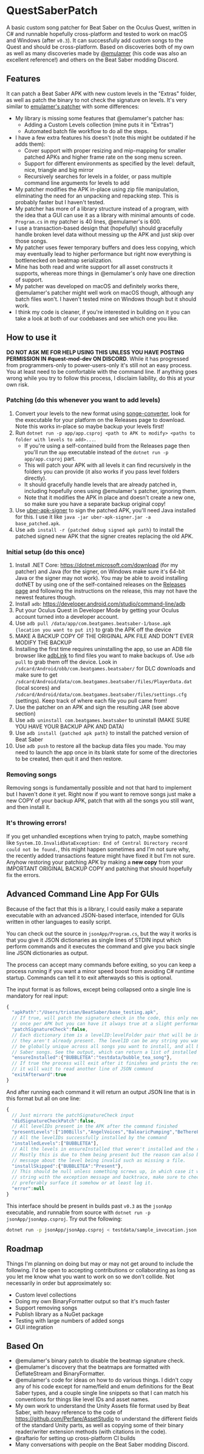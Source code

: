 # QuestSaberPatch

A basic custom song patcher for Beat Saber on the Oculus Quest, written in C# and runnable hopefully cross-platform and tested to work on macOS and Windows (after `v0.3`). It can successfully add custom songs to the Quest and should be cross-platform. Based on discoveries both of my own as well as many discoveries made by [@emulamer](https://github.com/emulamer/QuestStopgap) (his code was also an excellent reference!) and others on the Beat Saber modding Discord.

## Features

It can patch a Beat Saber APK with new custom levels in the "Extras" folder, as well as patch the binary to not check the signature on levels. It's very similar to [emulamer's patcher](https://github.com/emulamer/QuestStopgap) with some differences:

- My library is missing some features that @emulamer's patcher has:
    - Adding a Custom Levels collection (mine puts it in "Extras")
    - Automated batch file workflow to do all the steps.
- I have a few extra features his doesn't (note this might be outdated if he adds them):
    - Cover support with proper resizing and mip-mapping for smaller patched APKs and higher frame rate on the song menu screen.
    - Support for different environments as specified by the level: default, nice, triangle and big mirror
    - Recursively searches for levels in a folder, or pass multiple command line arguments for levels to add
- My patcher modifies the APK in-place using zip file manipulation, eliminating the need for an unpacking and repacking step. This is probably faster but I haven't tested.
- My patcher has more of a library structure instead of a program, with the idea that a GUI can use it as a library with minimal amounts of code. `Program.cs` in my patcher is 40 lines, @emulamer's is 600.
- I use a transaction-based design that (hopefully) should gracefully handle broken level data without messing up the APK and just skip over those songs.
- My patcher uses fewer temporary buffers and does less copying, which may eventually lead to higher performance but right now everything is bottlenecked on beatmap serialization.
- Mine has both read and write support for all asset constructs it supports, whereas more things in @emulamer's only have one direction of support.
- My patcher was developed on macOS and definitely works there, @emulamer's patcher might well work on macOS though, although any batch files won't. I haven't tested mine on Windows though but it should work.
- I think my code is cleaner, if you're interested in building on it you can take a look at both of our codebases and see which one you like.

## How to use it

**DO NOT ASK ME FOR HELP USING THIS UNLESS YOU HAVE POSTING PERMISSION IN #quest-mod-dev ON DISCORD**. While it has progressed from programmers-only to power-users-only it's still not an easy process. You at least need to be comfortable with the command line. If anything goes wrong while you try to follow this process, I disclaim liability, do this at your own risk.

### Patching (do this whenever you want to add levels)

1. Convert your levels to the new format using [songe-converter](https://github.com/lolPants/songe-converter), look for the executable for your platform on the Releases page to download. Note this works in-place so maybe backup your levels first!
2. Run `dotnet run -p app/app.csproj <path to APK to modify> <paths to folder with levels to add>...`.
    - If you're using a self-contained build from the Releases page then you'll run the `app` executable instead of the `dotnet run -p app/app.csproj` part.
    - This will patch your APK with all levels it can find recursively in the folders you can provide (it also works if you pass level folders directly).
    - It should gracefully handle levels that are already patched in, including hopefully ones using @emulamer's patcher, ignoring them.
    - Note that it modifies the APK in place and doesn't create a new one, so make sure you have a separate backup original copy!
3. Use [uber-apk-signer](https://github.com/patrickfav/uber-apk-signer) to sign the patched APK, you'll need Java installed for this. I use it like `java -jar uber-apk-signer.jar -a base_patched.apk`.
4. Use `adb install -r {patched debug signed apk path}` to install the patched signed new APK that the signer creates replacing the old APK.

### Initial setup (do this once)

1. Install .NET Core: <https://dotnet.microsoft.com/download> (for my patcher) and Java (for the signer, on Windows make sure it's 64-bit Java or the signer may not work). You may be able to avoid installing dotNET by using one of the self-contained releases on the [Releases page](https://github.com/trishume/QuestSaberPatch/releases) and following the instructions on the release, this may not have the newest features though.
2. Install `adb`: <https://developer.android.com/studio/command-line/adb>
3. Put your Oculus Quest in Developer Mode by getting your Oculus account turned into a developer account.
4. Use `adb pull /data/app/com.beatgames.beatsaber-1/base.apk {location you want to put it}` to grab the APK off the device
5. MAKE A BACKUP COPY OF THE ORIGINAL APK FILE AND DON'T EVER MODIFY THE BACKUP
6. Installing the first time requires uninstalling the app, so use an ADB file browser like [adbLink](https://www.jocala.com/) to find files you want to make backups of. Use `adb pull` to grab them off the device. Look in `/sdcard/Android/obb/com.beatgames.beatsaber/` for DLC downloads and make sure to get `/sdcard/Android/data/com.beatgames.beatsaber/files/PlayerData.dat` (local scores) and `/sdcard/Android/data/com.beatgames.beatsaber/files/settings.cfg` (settings). Keep track of where each file you pull came from!
7. Use the patcher on an APK and sign the resulting JAR (see above section)
8. Use `adb uninstall com.beatgames.beatsaber` to uninstall (MAKE SURE YOU HAVE YOUR BACKUP APK AND DATA)
9. Use `adb install {patched apk path}` to install the patched version of Beat Saber
10. Use `adb push` to restore all the backup data files you made. You may need to launch the app once in its blank state for some of the directories to be created, then quit it and then restore.

### Removing songs

Removing songs is fundamentally possible and not that hard to implement but I haven't done it yet. Right now if you want to remove songs just make a new COPY of your backup APK, patch that with all the songs you still want, and then install it.

### It's throwing errors!

If you get unhandled exceptions when trying to patch, maybe something like `System.IO.InvalidDataException: End of Central Directory record could not be found.`, this might happen sometimes and I'm not sure why, the recently added transactions feature might have fixed it but I'm not sure. Anyhow restoring your patching APK by making a **new copy** from your IMPORTANT ORIGINAL BACKUP COPY and patching that should hopefully fix the errors.

## Advanced Command Line App For GUIs

Because of the fact that this is a library, I could easily make a separate executable with an advanced JSON-based interface, intended for GUIs written in other languages to easily script.

You can check out the source in `jsonApp/Program.cs`, but the way it works is that you give it JSON dictionaries as single lines of STDIN input which perform commands and it executes the command and give you back single line JSON dictionaries as output.

The process can accept many commands before exiting, so you can keep a process running if you want a minor speed boost from avoiding C# runtime startup. Commands can tell it to exit afterwayds so this is optional.

The input format is as follows, except being collapsed onto a single line is mandatory for real input:

```js
{
  "apkPath":"/Users/tristan/BeatSaber/base_testing.apk",
  // If true, will patch the signature check in the code, this only needs to be done
  // once per APK but you can have it always true at a slight performance cost
  "patchSignatureCheck":false,
  // Each dictionary item is a levelID:levelFolder pair that will be installed if
  // they aren't already present. The levelID can be any string you want but it must
  // be globally unique across all songs you want to install, and all built in Beat
  // Saber songs. See the output, which can return a list of installed levelIDs.
  "ensureInstalled":{"BUBBLETEA":"testdata/bubble_tea_song"},
  // If true the process will exit after it finishes and prints the result, otherwise
  // it will wait to read another line of JSON command
  "exitAfterward":true
}
```

And after running each command it will return an output JSON line that is in this format but all on one line:

```js
{
  // Just mirrors the patchSignatureCheck input
  "didSignatureCheckPatch":false,
  // All levelIDs present in the APK after the command finished
  "presentLevels":["100Bills","AngelVoices","BalearicPumping","BeThereForYou","BeatSaber","Breezer","CommercialPumping","CountryRounds","CrabRave","Elixia","INeedYou","Legend","LvlInsane","OneHope","PopStars","RumNBass","TurnMeOn","UnlimitedPower","BUBBLETEA"],
  // All the levelIDs successfully installed by the command
  "installedLevels":["BUBBLETEA"],
  // All the levels in ensureInstalled that weren't installed and the reason.
  // Mostly this is due to them being present but the reason can also be an error
  // message about the level being invalid such as missing a file.
  "installSkipped":{"BUBBLETEA":"Present"},
  // This should be null unless something screws up, in which case it will be a
  // string with the exception message and backtrace, make sure to check this and
  // preferably surface it somehow or at least log it.
  "error":null
}
```

This interface should be present in builds past `v0.3` as the `jsonApp` executable, and runnable from source with `dotnet run -p jsonApp/jsonApp.csproj`. Try out the following:

```bash
dotnet run -p jsonApp/jsonApp.csproj < testdata/sample_invocation.json
```

## Roadmap

Things I'm planning on doing but may or may not get around to include the following. I'd be open to accepting contributions or collaborating as long as you let me know what you want to work on so we don't collide. Not necessarily in order but approximately so:

- Custom level collections
- Doing my own BinaryFormatter output so that it's much faster
- Support removing songs
- Publish library as a NuGet package
- Testing with large numbers of added songs
- GUI integration

## Based On

- @emulamer's binary patch to disable the beatmap signature check.
- @emulamer's discovery that the beatmaps are formatted with DeflateStream and BinaryFormatter.
- @emulamer's code for ideas on how to do various things. I didn't copy any of his code except for name/field and enum definitions for the Beat Saber types, and a couple single line snippets so that I can match his conventions for things like level IDs and asset names.
- My own work to understand the Unity Assets file format used by Beat Saber, with heavy reference to the code of <https://github.com/Perfare/AssetStudio> to understand the different fields of the standard Unity parts, as well as copying some of their binary reader/writer extension methods (with citations in the code).
- @raftario for setting up cross-platform CI builds
- Many conversations with people on the Beat Saber modding Discord.



